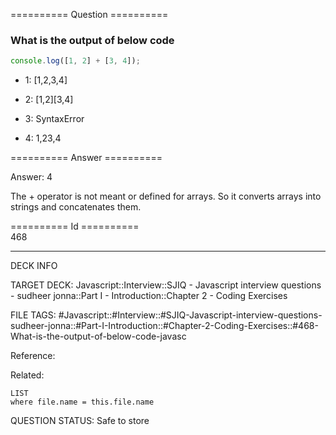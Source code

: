 ========== Question ==========  

### What is the output of below code

```javascript
console.log([1, 2] + [3, 4]);
```

-   1: [1,2,3,4]

-   2: [1,2][3,4]

-   3: SyntaxError

-   4: 1,23,4  

========== Answer ==========  

Answer: 4

The + operator is not meant or defined for arrays. So it converts arrays into strings and concatenates them.

========== Id ==========  
468

---

DECK INFO

TARGET DECK: Javascript::Interview::SJIQ - Javascript interview questions - sudheer jonna::Part I - Introduction::Chapter 2 - Coding Exercises

FILE TAGS: #Javascript::#Interview::#SJIQ-Javascript-interview-questions-sudheer-jonna::#Part-I-Introduction::#Chapter-2-Coding-Exercises::#468-What-is-the-output-of-below-code-javasc

Reference:

Related:

```dataview
LIST
where file.name = this.file.name
```

QUESTION STATUS: Safe to store
